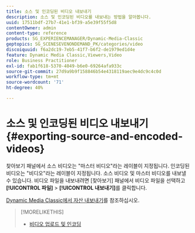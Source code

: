 ```yaml
---
title: 소스 및 인코딩된 비디오 내보내기
description: 소스 및 인코딩된 비디오를 내보내는 방법을 알아봅니다.
uuid: 17511bdf-27b7-41e1-bf39-a5e39f55f5d8
contentOwner: admin
content-type: reference
products: SG_EXPERIENCEMANAGER/Dynamic-Media-Classic
geptopics: SG_SCENESEVENONDEMAND_PK/categories/video
discoiquuid: f6a2dc19-7eb5-41f7-b6f2-de1979ed1d4e
feature: Dynamic Media Classic,Viewers,Video
role: Business Practitioner
exl-id: fab1f618-5370-4049-b6e0-69264afa933c
source-git-commit: 27d9a9b9f158846b54e4318119aec9e4dc9c4c0d
workflow-type: tm+mt
source-wordcount: '71'
ht-degree: 40%

---
```


# 소스 및 인코딩된 비디오 내보내기{#exporting-source-and-encoded-videos}

찾아보기 패널에서 소스 비디오는 &quot;마스터 비디오&quot;라는 레이블이 지정됩니다. 인코딩된 비디오는 &quot;비디오&quot;라는 레이블이 지정됩니다. 소스 비디오 및 마스터 비디오를 내보낼 수 있습니다. 비디오 파일을 내보내려면 [찾아보기] 패널에서 비디오 파일을 선택하고 **[!UICONTROL 파일]** > **[!UICONTROL 내보내기]**&#x200B;를 클릭합니다.

[Dynamic Media Classic에서 자산 내보내기](exporting-assets-from-dmc.md#exporting-assets-from-dmc)를 참조하십시오.

>[!MORELIKETHIS]
>
>* [비디오 업로드 및 인코딩](uploading-encoding-videos.md#uploading_and_encoding_videos)

